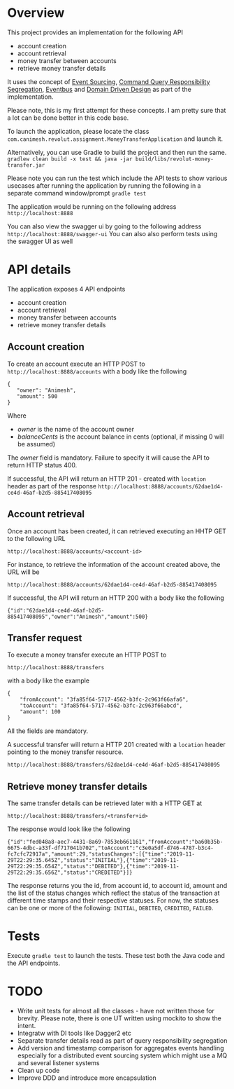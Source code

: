 # Overview

This project provides an implementation for the following API
- account creation
- account retrieval 
- money transfer between accounts
- retrieve money transfer details

It uses the concept of [Event Sourcing](https://martinfowler.com/eaaDev/EventSourcing.html), [Command Query Responsibility Segregation](https://martinfowler.com/bliki/CQRS.html), [Eventbus](https://dzone.com/articles/design-patterns-event-bus) and [Domain Driven Design](https://en.wikipedia.org/wiki/Domain-driven_design) as part of the implementation.

Please note, this is my first attempt for these concepts. I am pretty sure that a lot can be done better in this code base.


To launch the application, please locate the class 
`com.canimesh.revolut.assignment.MoneyTransferApplication` and launch it.

Alternatively, you can use Gradle to build the project and then run the same.
`gradlew clean build -x test && java -jar build/libs/revolut-money-transfer.jar`

Please note you can run the test which include the API tests to show various usecases after running the application by running the following in a separate command window/prompt
`gradle test`


The application would be running on the following address 
`http://localhost:8888`

You can also view the swagger ui by going to the following address
`http://localhost:8888/swagger-ui`
You can also also perform tests using the swagger UI as well



# API details

The application exposes 4 API endpoints
- account creation
- account retrieval 
- money transfer between accounts
- retrieve money transfer details


## Account creation

To create an account execute an 
HTTP POST to 
`http://localhost:8888/accounts` with a body like the following

```$json
{
   "owner": "Animesh",
   "amount": 500
}
```

Where 
- *owner* is the name of the account owner
- *balanceCents* is the account balance in cents (optional, if missing 0 will be assumed)


The *owner* field is mandatory. Failure to specify it will cause the API to return HTTP status 400.

If successful, the API will return an HTTP 201 - created with `location` header as part of the response
`http://localhost:8888/accounts/62dae1d4-ce4d-46af-b2d5-885417408095` 

## Account retrieval

Once an account has been created, it can retrieved executing an HHTP GET to the following URL

`http://localhost:8888/accounts/<account-id>`

For instance, to retrieve the information of the account created above, the URL will be

`http://localhost:8888/accounts/62dae1d4-ce4d-46af-b2d5-885417408095`

If successful, the API will return an HTTP 200 with a body like the following
```$json
{"id":"62dae1d4-ce4d-46af-b2d5-885417408095","owner":"Animesh","amount":500}
``` 

## Transfer request

To execute a money transfer execute an HTTP POST to

`http://localhost:8888/transfers`

with a body like the example

```
{
   	"fromAccount": "3fa85f64-5717-4562-b3fc-2c963f66afa6",
   	"toAccount": "3fa85f64-5717-4562-b3fc-2c963f66abcd",
   	"amount": 100
}
```

All the fields are mandatory.

A successful transfer will return a HTTP 201 created with a `location` header pointing to the money transfer resource.

`http://localhost:8888/transfers/62dae1d4-ce4d-46af-b2d5-885417408095`

## Retrieve money transfer details

The same transfer details can be retrieved later with a HTTP GET at

`http://localhost:8888/transfers/<transfer+id>`


The response would look like the following

```$json
{"id":"fed048a8-aec7-4431-8a69-7853eb661161","fromAccount":"ba60b35b-6675-4dbc-a33f-df717041b702","toAccount":"c3e0a5df-d746-4787-b3c4-fc7cfc72917a","amount":29,"statusChanges":[{"time":"2019-11-29T22:29:35.645Z","status":"INITIAL"},{"time":"2019-11-29T22:29:35.654Z","status":"DEBITED"},{"time":"2019-11-29T22:29:35.656Z","status":"CREDITED"}]}

```

The response returns you the id, from account id, to account id, amount and the list of the status changes which reflect the status of the transaction at different time stamps and their respective statuses. For now, the statuses can be one or more of the following: `INITIAL`, `DEBITED`, `CREDITED`, `FAILED`. 

# Tests

Execute `gradle test` to launch the tests. These test both the Java code and the API endpoints.

# TODO
- Write unit tests for almost all the classes - have not written those for brevity. Please note, there is one UT written using mockito to show the intent.
- Integratw with DI tools like Dagger2 etc
- Separate transfer details read as part of query responsibility segregation
- Add version and timestamp comparison for aggregates events handling especially for a distributed event sourcing system which might use a MQ and several listener systems
- Clean up code 
- Improve DDD and introduce more encapsulation